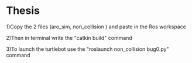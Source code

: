 # Thesis

1)Copy the 2 files (aro_sim, non_collision ) and paste in the Ros workspace


2)Then in terminal write the  "catkin build" command


3)To launch the turtlebot use the "roslaunch non_collision bug0.py" command 
